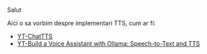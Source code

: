 Salut

Aici o sa vorbim despre implementari TTS, cum ar fi:

 - [YT-ChatTTS](https://www.youtube.com/watch?v=MpVNZA6__3o&ab_channel=AllAboutAI)
 - [YT-Build a Voice Assistant with Ollama: Speech-to-Text and TTS](https://www.youtube.com/watch?v=lSqKx3D5iis&ab_channel=IOTStation)
